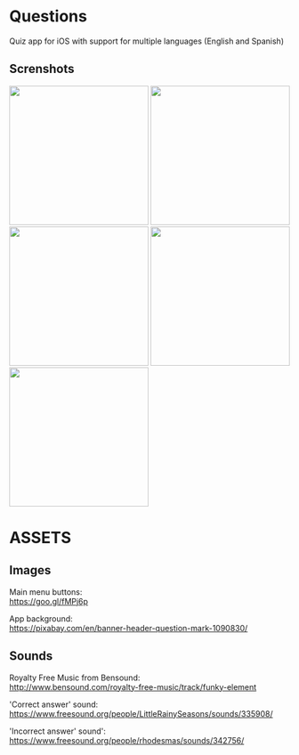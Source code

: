# Questions
Quiz app for iOS with support for multiple languages (English and Spanish)  

Screnshots
-------
<img src="http://i.imgur.com/lMVHO0G.png" width="250">
<img src="http://i.imgur.com/Rfu0o2D.png" width="250">
<img src="http://i.imgur.com/VXS9By1.png" width="250">  
<img src="http://i.imgur.com/WvSz6kC.png" width="250">
<img src="http://i.imgur.com/7Rk8lh6.png" width="250">

# ASSETS #

Images
-------
Main menu buttons:  
https://goo.gl/fMPj6p

App background:  
https://pixabay.com/en/banner-header-question-mark-1090830/

Sounds
-------
Royalty Free Music from Bensound:  
http://www.bensound.com/royalty-free-music/track/funky-element

'Correct answer' sound:  
https://www.freesound.org/people/LittleRainySeasons/sounds/335908/

'Incorrect answer' sound':  
https://www.freesound.org/people/rhodesmas/sounds/342756/
